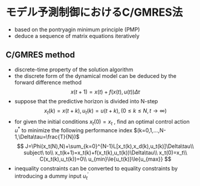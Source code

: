 # モデル予測制御におけるC/GMRES法
+ based on the pontryagin minimum principle (PMP)
+ deduce a sequence of matrix equations iteratively

## C/GMRES method
+ discrete-time property of the solution algorithm
+ the discrete form of the dynamical model can be deduced by the forward difference method
$$
x(t+1)=x(t)+f(x(t),u(t))\Delta\tau
$$
+ suppose that the predictive horizon is divided into N-step
$$
x_t(k)=x(t+k), u_t(k)=u(t+k),(0\le{k}\le{N},t\rightarrow\infty)
$$
+ for given the initial conditions $x_t(0)=x_t$ , find an optimal control action  $u^{* }$ to minimize the following performance index $(k=0,1,...,N-1,\Delta\tau=\frac{T}{N})$
$$
J=\Phi(x_t(N),N)+\sum_{k=0}^{N-1}L[x_t(k),x_d(k),u_t(k)]\Delta\tau\\
subject\ to\\
x_t(k+1)=x_t(k)+f(x_t(k),u_t(k))\Delta\tau\\
x_t(0)=x_t\\
C(x_t(k),u_t(k))=0\\
u_{min}\le{u_t(k)}\le{u_{max}}
$$
+ inequality constraints can be converted to equality constraints by introducing a dummy input $u_t^{' }$ 
